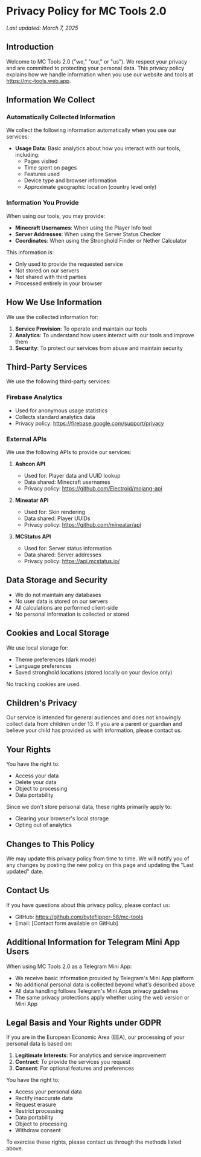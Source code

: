 # Privacy Policy for MC Tools 2.0

*Last updated: March 7, 2025*

## Introduction

Welcome to MC Tools 2.0 ("we," "our," or "us"). We respect your privacy and are committed to protecting your personal data. This privacy policy explains how we handle information when you use our website and tools at https://mc-tools.web.app.

## Information We Collect

### Automatically Collected Information

We collect the following information automatically when you use our services:

- **Usage Data**: Basic analytics about how you interact with our tools, including:
  - Pages visited
  - Time spent on pages
  - Features used
  - Device type and browser information
  - Approximate geographic location (country level only)

### Information You Provide

When using our tools, you may provide:

- **Minecraft Usernames**: When using the Player Info tool
- **Server Addresses**: When using the Server Status Checker
- **Coordinates**: When using the Stronghold Finder or Nether Calculator

This information is:
- Only used to provide the requested service
- Not stored on our servers
- Not shared with third parties
- Processed entirely in your browser

## How We Use Information

We use the collected information for:

1. **Service Provision**: To operate and maintain our tools
2. **Analytics**: To understand how users interact with our tools and improve them
3. **Security**: To protect our services from abuse and maintain security

## Third-Party Services

We use the following third-party services:

### Firebase Analytics
- Used for anonymous usage statistics
- Collects standard analytics data
- Privacy policy: https://firebase.google.com/support/privacy

### External APIs
We use the following APIs to provide our services:

1. **Ashcon API**
   - Used for: Player data and UUID lookup
   - Data shared: Minecraft usernames
   - Privacy policy: https://github.com/Electroid/mojang-api

2. **Mineatar API**
   - Used for: Skin rendering
   - Data shared: Player UUIDs
   - Privacy policy: https://github.com/mineatar/api

3. **MCStatus API**
   - Used for: Server status information
   - Data shared: Server addresses
   - Privacy policy: https://api.mcstatus.io/

## Data Storage and Security

- We do not maintain any databases
- No user data is stored on our servers
- All calculations are performed client-side
- No personal information is collected or stored

## Cookies and Local Storage

We use local storage for:
- Theme preferences (dark mode)
- Language preferences
- Saved stronghold locations (stored locally on your device only)

No tracking cookies are used.

## Children's Privacy

Our service is intended for general audiences and does not knowingly collect data from children under 13. If you are a parent or guardian and believe your child has provided us with information, please contact us.

## Your Rights

You have the right to:
- Access your data
- Delete your data
- Object to processing
- Data portability

Since we don't store personal data, these rights primarily apply to:
- Clearing your browser's local storage
- Opting out of analytics

## Changes to This Policy

We may update this privacy policy from time to time. We will notify you of any changes by posting the new policy on this page and updating the "Last updated" date.

## Contact Us

If you have questions about this privacy policy, please contact us:
- GitHub: https://github.com/byteflipper-58/mc-tools
- Email: [Contact form available on GitHub]

## Additional Information for Telegram Mini App Users

When using MC Tools 2.0 as a Telegram Mini App:

- We receive basic information provided by Telegram's Mini App platform
- No additional personal data is collected beyond what's described above
- All data handling follows Telegram's Mini Apps privacy guidelines
- The same privacy protections apply whether using the web version or Mini App

## Legal Basis and Your Rights under GDPR

If you are in the European Economic Area (EEA), our processing of your personal data is based on:

1. **Legitimate Interests**: For analytics and service improvement
2. **Contract**: To provide the services you request
3. **Consent**: For optional features and preferences

You have the right to:
- Access your personal data
- Rectify inaccurate data
- Request erasure
- Restrict processing
- Data portability
- Object to processing
- Withdraw consent

To exercise these rights, please contact us through the methods listed above.